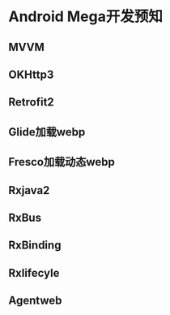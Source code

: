 # Android Mega开发预知

## MVVM

## OKHttp3

## Retrofit2

## Glide加载webp

## Fresco加载动态webp

## Rxjava2

## RxBus

## RxBinding

## Rxlifecyle

## Agentweb